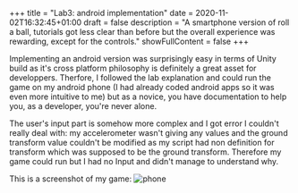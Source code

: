 +++
title = "Lab3: android implementation"
date = 2020-11-02T16:32:45+01:00
draft = false
description = "A smartphone version of roll a ball, tutorials got less clear than before but the overall experience was rewarding, except for the controls."
showFullContent = false
+++

Implementing an android version was surprisingly easy in terms of Unity build as it's cross platform philosophy is definitely a great asset for developpers. 
Therfore, I followed the lab explanation and could run the game on my android phone (I had already coded android apps so it was even more intuitive to me) but as a novice, you have documentation to help you, as a developer, you're never alone.

The user's input part is somehow more complex and I got error I couldn't really deal with: my accelerometer wasn't giving any values and the ground transform value couldn't be modified as my script had non definition for transform which was supposed to be the ground transform.
Therefore my game could run but I had no Input and didn't manage to understand why.

This is a screenshot of my game:
![phone](/blog/phone.jpg)
